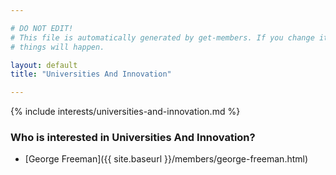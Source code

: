 ```yaml
---

# DO NOT EDIT!
# This file is automatically generated by get-members. If you change it, bad
# things will happen.

layout: default
title: "Universities And Innovation"

---
```


{% include interests/universities-and-innovation.md %}

### Who is interested in Universities And Innovation?


* [George Freeman]({{ site.baseurl }}/members/george-freeman.html)
